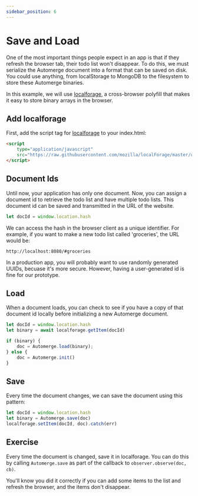 ```yaml
---
sidebar_position: 6
---
```

# Save and Load

One of the most important things people expect in an app is that if they refresh the browser tab, their todo list won't disappear. To do this, we must serialize the Automerge document into a format that can be saved on disk. You could use anything, from localStorage to MongoDB to the filesystem to store these Automerge binaries.

In this example, we will use [localforage](https://localforage.github.io/localForage/), a cross-browser polyfill that makes it easy to store binary arrays in the browser.

## Add localforage

First, add the script tag for [localforage](https://localforage.github.io/localForage/) to your index.html:

```html
<script 
	type="application/javascript" 
	src="https://raw.githubusercontent.com/mozilla/localForage/master/dist/localforage.min.js">
</script>
```

## Document Ids

Until now, your application has only one document. Now, you can assign a document id to retrieve the todo list and have multiple todo lists. This document id can be saved and transmitted in the URL of the website.

```js
let docId = window.location.hash
```

We can access the hash in the browser client as a unique identifier. For example, if you want to make a new todo list called 'groceries', the URL would be:

`http://localhost:8080/#groceries` 

In a production app, you will probably want to use randomly generated UUIDs, becuase it's more secure. However, having a user-generated id is fine for our prototype.

## Load

When a document loads, you can check to see if you have a copy of that document id locally before initializing a new Automerge document.

```js
let docId = window.location.hash
let binary = await localforage.getItem(docId)

if (binary) {
	doc = Automerge.load(binary);
} else {
	doc = Automerge.init()
}
```

## Save

Every time the document changes, we can save the document using this pattern:

```js
let docId = window.location.hash
let binary = Automerge.save(doc)
localforage.setItem(docId, doc).catch(err)
```

## Exercise

Every time the document is changed, save it in localforage. You can do this by calling `Automerge.save` as part of the callback to `observer.observe(doc, cb)`.

You'll know you did it correctly if you can add some items to the list and refresh the browser, and the items don't disappear.